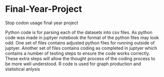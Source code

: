 # Final-Year-Project
Stop codon usage final year project

Python code is for parsing each of the datasets into csv files.
As python code was made in juptyer notebook the format of the python files may look odd. 
One set of files contains adjusted python files for running outside of juptyer.
Another set of files contains coding as completed in juptyer which contains a number of testing steps to ensure the code works correctly.
These extra steps will allow the thought process of the coding process to be more well understood.
R code is used for graph production and statistical anlysis
